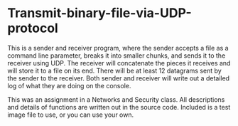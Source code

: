 # Transmit-binary-file-via-UDP-protocol
This is a sender and receiver program, where the sender accepts a file as a command line parameter, 
breaks it into smaller chunks, and sends it to the receiver using UDP. The receiver will concatenate 
the pieces it receives and will store it to a file on its end. There will be at least 12 datagrams 
sent by the sender to the receiver. Both sender and receiver will write out a detailed log of what 
they are doing on the console.

This was an assignment in a Networks and Security class. All descriptions and details of functions
are written out in the source code. Included is a test image file to use, or you can use your own. 

